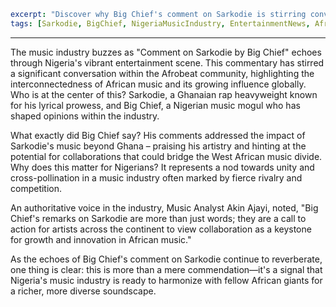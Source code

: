```yaml
excerpt: "Discover why Big Chief's comment on Sarkodie is stirring conversations and what it means for Nigeria's music scene."
tags: [Sarkodie, BigChief, NigeriaMusicIndustry, EntertainmentNews, AfroBeats]
```

---

The music industry buzzes as "Comment on Sarkodie by Big Chief" echoes through Nigeria's vibrant entertainment scene. This commentary has stirred a significant conversation within the Afrobeat community, highlighting the interconnectedness of African music and its growing influence globally. Who is at the center of this? Sarkodie, a Ghanaian rap heavyweight known for his lyrical prowess, and Big Chief, a Nigerian music mogul who has shaped opinions within the industry.

What exactly did Big Chief say? His comments addressed the impact of Sarkodie's music beyond Ghana – praising his artistry and hinting at the potential for collaborations that could bridge the West African music divide. Why does this matter for Nigerians? It represents a nod towards unity and cross-pollination in a music industry often marked by fierce rivalry and competition.

An authoritative voice in the industry, Music Analyst Akin Ajayi, noted, "Big Chief's remarks on Sarkodie are more than just words; they are a call to action for artists across the continent to view collaboration as a keystone for growth and innovation in African music."

As the echoes of Big Chief's comment on Sarkodie continue to reverberate, one thing is clear: this is more than a mere commendation—it's a signal that Nigeria's music industry is ready to harmonize with fellow African giants for a richer, more diverse soundscape.